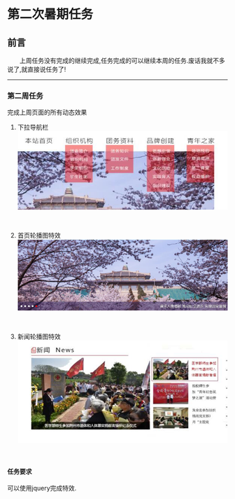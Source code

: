 第二次暑期任务
=============
前言
-------------
&emsp;&emsp;上周任务没有完成的继续完成,任务完成的可以继续本周的任务.废话我就不多说了,就直接说任务了!
<hr>

### 第二周任务
完成上周页面的所有动态效果
 1. 下拉导航栏
 ![下拉导航栏](https://github.com/YUOL-CCY/YUOL-summeryTask/blob/master/images/1.jpg)
 <br>

 2. 首页轮播图特效
 ![首页轮播图](https://github.com/YUOL-CCY/YUOL-summeryTask/blob/master/images/2.png)
 <br>

 3. 新闻轮播图特效
 ![新闻轮播图](https://github.com/YUOL-CCY/YUOL-summeryTask/blob/master/images/3.jpg)
 <br>

 #### 任务要求
 可以使用jquery完成特效.

